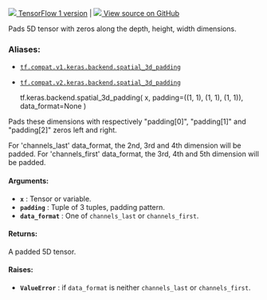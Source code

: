 [ ![](https://tensorflow.google.cn/images/tf_logo_32px.png) TensorFlow 1
version](/versions/r1.15/api_docs/python/tf/keras/backend/spatial_3d_padding)
|  [ ![](https://tensorflow.google.cn/images/GitHub-Mark-32px.png) View source
on GitHub
](https://github.com/tensorflow/tensorflow/blob/r2.0/tensorflow/python/keras/backend.py#L3145-L3186)  
  
  
Pads 5D tensor with zeros along the depth, height, width dimensions.

### Aliases:

  * [`tf.compat.v1.keras.backend.spatial_3d_padding`](/api_docs/python/tf/keras/backend/spatial_3d_padding)
  * [`tf.compat.v2.keras.backend.spatial_3d_padding`](/api_docs/python/tf/keras/backend/spatial_3d_padding)

    
    
    tf.keras.backend.spatial_3d_padding(
        x,
        padding=((1, 1), (1, 1), (1, 1)),
        data_format=None
    )
    

Pads these dimensions with respectively "padding[0]", "padding[1]" and
"padding[2]" zeros left and right.

For 'channels_last' data_format, the 2nd, 3rd and 4th dimension will be
padded. For 'channels_first' data_format, the 3rd, 4th and 5th dimension will
be padded.

#### Arguments:

  * **`x`** : Tensor or variable.
  * **`padding`** : Tuple of 3 tuples, padding pattern.
  * **`data_format`** : One of `channels_last` or `channels_first`.

#### Returns:

A padded 5D tensor.

#### Raises:

  * **`ValueError`** : if `data_format` is neither `channels_last` or `channels_first`.

